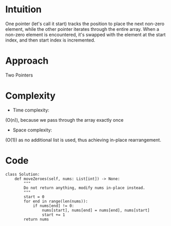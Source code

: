 # Intuition
<!-- Describe your first thoughts on how to solve this problem. -->
One pointer (let's call it start) tracks the position to place the next non-zero element, while the other pointer iterates through the entire array. When a non-zero element is encountered, it's swapped with the element at the start index, and then start index is incremented. 

# Approach
<!-- Describe your approach to solving the problem. -->
Two Pointers

# Complexity
- Time complexity:
<!-- Add your time complexity here, e.g. $$O(n)$$ -->
(O(n)), because we pass through the array exactly once

- Space complexity:
<!-- Add your space complexity here, e.g. $$O(n)$$ -->
(O(1)) as no additional list is used, thus achieving in-place rearrangement.

# Code
```python3 []
class Solution:
    def moveZeroes(self, nums: List[int]) -> None:
        """
        Do not return anything, modify nums in-place instead.
        """
        start = 0
        for end in range(len(nums)):
            if nums[end] != 0:
                nums[start], nums[end] = nums[end], nums[start]
                start += 1
        return nums
        
```
